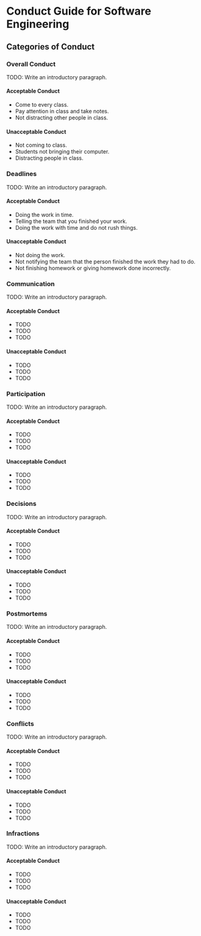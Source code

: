 # Conduct Guide for Software Engineering

## Categories of Conduct

### Overall Conduct

TODO: Write an introductory paragraph.

#### Acceptable Conduct

- Come to every class.
- Pay attention in class and take notes. 
- Not distracting other people in class.

#### Unacceptable Conduct

- Not coming to class.
- Students not bringing their computer.
- Distracting people in class. 

### Deadlines

TODO: Write an introductory paragraph.

#### Acceptable Conduct

- Doing the work in time.
- Telling the team that you finished your work. 
- Doing the work with time and do not rush things. 

#### Unacceptable Conduct

- Not doing the work.
- Not notifying the team that the person finished the work they had to do. 
- Not finishing homework or giving homework done incorrectly. 

### Communication

TODO: Write an introductory paragraph.

#### Acceptable Conduct

- TODO
- TODO
- TODO

#### Unacceptable Conduct

- TODO
- TODO
- TODO

### Participation

TODO: Write an introductory paragraph.

#### Acceptable Conduct

- TODO
- TODO
- TODO

#### Unacceptable Conduct

- TODO
- TODO
- TODO

### Decisions

TODO: Write an introductory paragraph.

#### Acceptable Conduct

- TODO
- TODO
- TODO

#### Unacceptable Conduct

- TODO
- TODO
- TODO

### Postmortems

TODO: Write an introductory paragraph.

#### Acceptable Conduct

- TODO
- TODO
- TODO

#### Unacceptable Conduct

- TODO
- TODO
- TODO

### Conflicts

TODO: Write an introductory paragraph.

#### Acceptable Conduct

- TODO
- TODO
- TODO

#### Unacceptable Conduct

- TODO
- TODO
- TODO

### Infractions

TODO: Write an introductory paragraph.

#### Acceptable Conduct

- TODO
- TODO
- TODO

#### Unacceptable Conduct

- TODO
- TODO
- TODO
